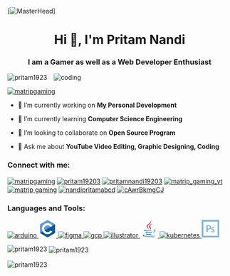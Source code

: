 [![MasterHead](https://media-exp2.licdn.com/dms/image/C4D16AQGyK74Og8KcXA/profile-displaybackgroundimage-shrink_350_1400/0/1654152772516?e=1661385600&v=beta&t=BibDaj3aOi7EmHLcKjvw6EOKDwoitKh9Uvvzw6jL9pw)]
<h1 align="center">Hi 👋, I'm Pritam Nandi</h1>
<h3 align="center">I am a Gamer as well as a Web Developer Enthusiast</h3>
<img align="right" alt="coding" width="400" src="https://c.tenor.com/3klZkDif0nsAAAAd/gaming-gif.gif">

<p align="left"> <img src="https://komarev.com/ghpvc/?username=pritam1923&label=Profile%20views&color=0e75b6&style=flat" alt="pritam1923" /> </p>

<p align="left"> <a href="https://twitter.com/matripgaming" target="blank"><img src="https://img.shields.io/twitter/follow/matripgaming?logo=twitter&style=for-the-badge" alt="matripgaming" /></a> </p>

- 🔭 I’m currently working on **My Personal Development**

- 🌱 I’m currently learning **Computer Science Engineering**

- 👯 I’m looking to collaborate on **Open Source Program**

- 💬 Ask me about **YouTube Video Editing, Graphic Designing, Coding**

<h3 align="left">Connect with me:</h3>
<p align="left">
<a href="https://twitter.com/matripgaming" target="blank"><img align="center" src="https://raw.githubusercontent.com/rahuldkjain/github-profile-readme-generator/master/src/images/icons/Social/twitter.svg" alt="matripgaming" height="30" width="40" /></a>
<a href="https://codesandbox.com/pritam19203" target="blank"><img align="center" src="https://raw.githubusercontent.com/rahuldkjain/github-profile-readme-generator/master/src/images/icons/Social/codesandbox.svg" alt="pritam19203" height="30" width="40" /></a>
<a href="https://fb.com/pritamnandi19203" target="blank"><img align="center" src="https://raw.githubusercontent.com/rahuldkjain/github-profile-readme-generator/master/src/images/icons/Social/facebook.svg" alt="pritamnandi19203" height="30" width="40" /></a>
<a href="https://instagram.com/matrip_gaming_yt" target="blank"><img align="center" src="https://raw.githubusercontent.com/rahuldkjain/github-profile-readme-generator/master/src/images/icons/Social/instagram.svg" alt="matrip_gaming_yt" height="30" width="40" /></a>
<a href="https://www.youtube.com/c/matrip gaming" target="blank"><img align="center" src="https://raw.githubusercontent.com/rahuldkjain/github-profile-readme-generator/master/src/images/icons/Social/youtube.svg" alt="matrip gaming" height="30" width="40" /></a>
<a href="https://www.hackerrank.com/nandipritamabcd" target="blank"><img align="center" src="https://raw.githubusercontent.com/rahuldkjain/github-profile-readme-generator/master/src/images/icons/Social/hackerrank.svg" alt="nandipritamabcd" height="30" width="40" /></a>
<a href="https://discord.gg/cAwrBkmgCJ" target="blank"><img align="center" src="https://raw.githubusercontent.com/rahuldkjain/github-profile-readme-generator/master/src/images/icons/Social/discord.svg" alt="cAwrBkmgCJ" height="30" width="40" /></a>
</p>

<h3 align="left">Languages and Tools:</h3>
<p align="left"> <a href="https://www.arduino.cc/" target="_blank" rel="noreferrer"> <img src="https://cdn.worldvectorlogo.com/logos/arduino-1.svg" alt="arduino" width="40" height="40"/> </a> <a href="https://www.cprogramming.com/" target="_blank" rel="noreferrer"> <img src="https://raw.githubusercontent.com/devicons/devicon/master/icons/c/c-original.svg" alt="c" width="40" height="40"/> </a> <a href="https://www.figma.com/" target="_blank" rel="noreferrer"> <img src="https://www.vectorlogo.zone/logos/figma/figma-icon.svg" alt="figma" width="40" height="40"/> </a> <a href="https://cloud.google.com" target="_blank" rel="noreferrer"> <img src="https://www.vectorlogo.zone/logos/google_cloud/google_cloud-icon.svg" alt="gcp" width="40" height="40"/> </a> <a href="https://www.adobe.com/in/products/illustrator.html" target="_blank" rel="noreferrer"> <img src="https://www.vectorlogo.zone/logos/adobe_illustrator/adobe_illustrator-icon.svg" alt="illustrator" width="40" height="40"/> </a> <a href="https://www.java.com" target="_blank" rel="noreferrer"> <img src="https://raw.githubusercontent.com/devicons/devicon/master/icons/java/java-original.svg" alt="java" width="40" height="40"/> </a> <a href="https://kubernetes.io" target="_blank" rel="noreferrer"> <img src="https://www.vectorlogo.zone/logos/kubernetes/kubernetes-icon.svg" alt="kubernetes" width="40" height="40"/> </a> <a href="https://www.photoshop.com/en" target="_blank" rel="noreferrer"> <img src="https://raw.githubusercontent.com/devicons/devicon/master/icons/photoshop/photoshop-line.svg" alt="photoshop" width="40" height="40"/> </a> </p>

<p><img align="left" src="https://github-readme-stats.vercel.app/api/top-langs?username=pritam1923&show_icons=true&locale=en&layout=compact" alt="pritam1923" /></p>

<p>&nbsp;<img align="center" src="https://github-readme-stats.vercel.app/api?username=pritam1923&show_icons=true&locale=en" alt="pritam1923" /></p>

<p><img align="center" src="https://github-readme-streak-stats.herokuapp.com/?user=pritam1923&" alt="pritam1923" /></p>
